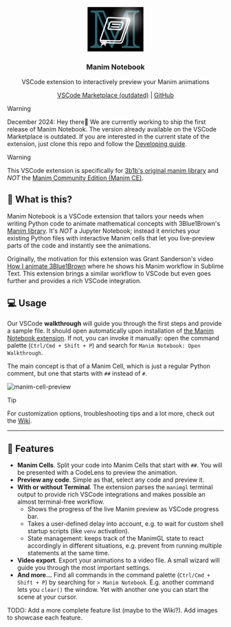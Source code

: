<div align="center">
  <a href="https://marketplace.visualstudio.com/items?itemName=bhoov.vscode-manim">
    <img src="./assets/logo.png" width="130px" alt="Manim Notebook Logo"/>
  </a>

  <div align="center">
    <h3 align="center">Manim Notebook</h3>
    <p>
      VSCode extension to interactively preview your Manim animations</strong>
    </p>
  </div>

  <div align="center">
    <a href="https://marketplace.visualstudio.com/items?itemName=bhoov.vscode-manim">VSCode Marketplace (outdated)</a>
    | <a href="https://github.com/Manim-Notebook/manim-notebook/">GitHub</a>
  </div>
</div>

> [!warning]
> December 2024: Hey there👋 We are currently working to ship the first release of Manim Notebook. The version already available on the VSCode Marketplace is outdated. If you are interested in the current state of the extension, just clone this repo and follow the [Developing guide](https://github.com/Manim-Notebook/manim-notebook/wiki/Developing).

> [!warning]
> This VSCode extension is specifically for [3b1b's original manim library](https://github.com/3b1b/manim) and *NOT* the [Manim Community Edition (Manim CE)](https://www.manim.community/).

## 🎈 What is this?

Manim Notebook is a VSCode extension that tailors your needs when writing Python code to animate mathematical concepts with 3Blue1Brown's [Manim library](https://github.com/3b1b/manim). It's *NOT* a Jupyter Notebook; instead it enriches your existing Python files with interactive Manim cells that let you live-preview parts of the code and instantly see the animations.

Originally, the motivation for this extension was Grant Sanderson's video [How I animate 3Blue1Brown](https://youtu.be/rbu7Zu5X1zI?feature=shared) where he shows his Manim workflow in Sublime Text. This extension brings a similar workflow to VSCode but even goes further and provides a rich VSCode integration.

## 💻 Usage

Our VSCode **walkthrough** will guide you through the first steps and provide a sample file. It should open automatically upon installation of [the Manim Notebook extension](https://marketplace.visualstudio.com/items?itemName=bhoov.vscode-manim). If not, you can invoke it manually: open the command palette (`Ctrl/Cmd + Shift + P`) and search for `Manim Notebook: Open Walkthrough`.

The main concept is that of a Manim Cell, which is just a regular Python comment, but one that starts with `##` instead of `#`.

![manim-cell-preview](https://github.com/user-attachments/assets/577a93cb-0d05-4fa7-b1a9-52c1ccf2e5dc)

> [!tip]
> For customization options, troubleshooting tips and a lot more, check out the [Wiki](https://github.com/Manim-Notebook/manim-notebook/wiki/).

---

## 🚀 Features

- **Manim Cells**. Split your code into Manim Cells that start with `##`. You will be presented with a CodeLens to preview the animation.
- **Preview any code**. Simple as that, select any code and preview it.
- **With or without Terminal**. The extension parses the `manimgl` terminal output to provide rich VSCode integrations and makes possible an almost terminal-free workflow.
  - Shows the progress of the live Manim preview as VSCode progress bar.
  - Takes a user-defined delay into account, e.g. to wait for custom shell startup scripts (like `venv` activation).
  - State management: keeps track of the ManimGL state to react accordingly in different situations, e.g. prevent from running multiple statements at the same time.
- **Video export**. Export your animations to a video file. A small wizard will guide you through the most important settings.
- **And more...** Find all commands in the command palette (`Ctrl/Cmd + Shift + P`) by searching for `> Manim Notebook`. E.g. another command lets you `clear()` the window. Yet with another one you can start the scene at your cursor.

TODO: Add a more complete feature list (maybe to the Wiki?). Add images to showcase each feature.
